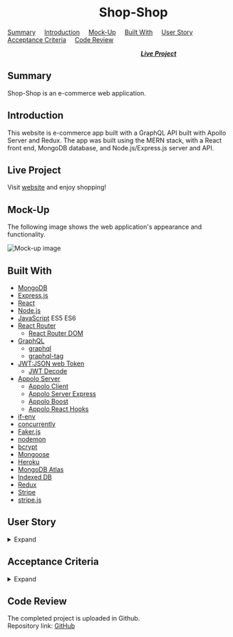 #  &nbsp; &nbsp; &nbsp; &nbsp; &nbsp; &nbsp; &nbsp; &nbsp; &nbsp; &nbsp; &nbsp; &nbsp; &nbsp; &nbsp; &nbsp; &nbsp;Shop-Shop

[Summary](#Summary) &nbsp; &nbsp; [Introduction](#Introduction) &nbsp; &nbsp; [Mock-Up](#Mock-up) &nbsp; &nbsp; [Built With](#Built-With) &nbsp; &nbsp; [User Story](#User-Story) &nbsp; &nbsp; [Acceptance Criteria](#Acceptance-Criteria)  &nbsp; &nbsp; [Code Review](#Code-Review)   

 &nbsp; &nbsp; &nbsp; &nbsp; &nbsp; &nbsp; &nbsp; &nbsp; &nbsp; &nbsp; &nbsp; &nbsp; &nbsp; &nbsp; &nbsp; &nbsp; &nbsp; &nbsp; &nbsp; &nbsp;  &nbsp; &nbsp; &nbsp; &nbsp; &nbsp; &nbsp; &nbsp; &nbsp; &nbsp; &nbsp; &nbsp; &nbsp; &nbsp; &nbsp; &nbsp; &nbsp; &nbsp; &nbsp; [***Live Project***](#Live-Project)

## Summary

 Shop-Shop is an e-commerce web application.

## Introduction
 
 This website is e-commerce app built with a GraphQL API built with Apollo Server and Redux. The app was built using the MERN stack, with a React front end, MongoDB database, and Node.js/Express.js server and API.    

## Live Project

Visit [website](https://aqueous-eyrie-25049.herokuapp.com/) and enjoy shopping!

## Mock-Up
The following image shows the web application's appearance and functionality.  

![Mock-up image](client/public/mock-up.png "Mock-up image")

## Built With
* [MongoDB](https://www.mongodb.com/)
* [Express.js](https://expressjs.com/)
* [React](https://reactjs.org/)
* [Node.js](https://nodejs.org/en/)
* [JavaScript](https://www.javascript.com/) ES5 ES6  
* [React Router](https://reactrouter.com/)
    * [React Router DOM](https://www.npmjs.com/package/react-router-dom)
* [GraphQL](https://graphql.org/)
    * [graphql](https://www.npmjs.com/package/graphql)
    * [graphql-tag](https://www.npmjs.com/package/graphql-tag)
* [JWT:JSON web Token](https://www.npmjs.com/package/jsonwebtoken)
    * [JWT Decode](https://www.npmjs.com/package/jwt-decode)
* [Appolo Server](https://www.apollographql.com/docs/apollo-server/)
    * [Appolo Client](https://www.apollographql.com/docs/react/)
    * [Appolo Server Express](https://www.npmjs.com/package/apollo-server-express)
    * [Appolo Boost](https://www.npmjs.com/package/apollo-boost)
    * [Appolo React Hooks](https://www.npmjs.com/package/@apollo/react-hooks)
* [if-env](https://www.npmjs.com/package/if-env)
* [concurrently](https://www.npmjs.com/package/concurrently)
* [Faker.js](https://www.npmjs.com/package/faker)
* [nodemon](https://www.npmjs.com/package/nodemon)
* [bcrypt](https://www.npmjs.com/package/bcrypt)
* [Mongoose](https://developer.mozilla.org/en-US/docs/Learn/Server-side/Express_Nodejs/mongoose)
* [Heroku](https://www.heroku.com/)
* [MongoDB Atlas](https://www.mongodb.com/cloud/atlas2)
* [Indexed DB](https://developer.mozilla.org/en-US/docs/Web/API/IndexedDB_API)
* [Redux](https://redux.js.org/)
* [Stripe](https://www.npmjs.com/package/stripe)
* [stripe.js](https://www.npmjs.com/package/@stripe/stripe-js)


## User Story
<details>
<summary>Expand</summary>  

    AS AN online shopper
    I WANT to search for categorised items
    SO THAT I can shop in this website
</details>

## Acceptance Criteria
<details>
<summary>Expand</summary>

    GIVEN an e-commerce website
    WHEN I open the home page
    THEN I am presented with options of category of items to shop from , shopping cart and options to login or signup
    WHEN I choose a category of product
    THEN I am presented with all the items of that category, its price and an option to add it to cart
    WHEN I view one product
    THEN I am presented with a brief description of the product, its price and options to add and remove to/from the cart
    WHEN I open the shopping cart
    THEN it shows the list of items added and their inidiviadual and total price, ability to change the quantity and delete the item
    WHEN I login
    THEN I am able to checkout the items added to the cart and able to see my order histories
    WHEN I checkout
    THEN I am able to pay with card and message is shown and automatically returned to homepage after three seconds
  
</details>

## Code Review

The completed project is uploaded in Github.  
Repository link:  [GitHub](https://github.com/rosefrancis-tech/shop-shop)  